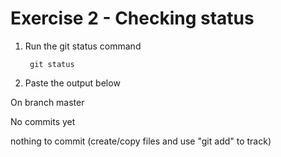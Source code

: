 # Exercise 2 - Checking status

1. Run the git status command

        git status

2. Paste the output below

On branch master

No commits yet

nothing to commit (create/copy files and use "git add" to track)